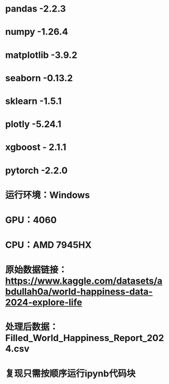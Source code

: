 # pandas -2.2.3
# numpy -1.26.4
# matplotlib -3.9.2
# seaborn -0.13.2
# sklearn -1.5.1
# plotly -5.24.1
# xgboost - 2.1.1
# pytorch -2.2.0
# 运行环境：Windows
# GPU：4060
# CPU：AMD 7945HX
# 原始数据链接：https://www.kaggle.com/datasets/abdullah0a/world-happiness-data-2024-explore-life
# 处理后数据：Filled_World_Happiness_Report_2024.csv
# 复现只需按顺序运行ipynb代码块
